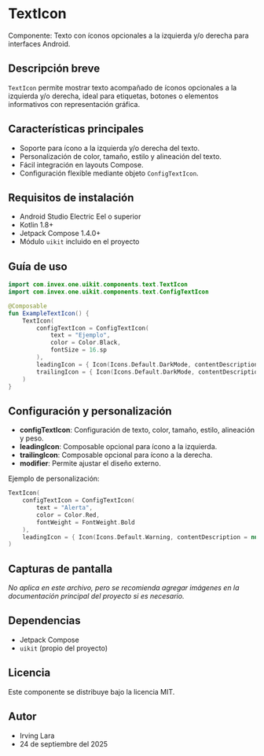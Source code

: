 # TextIcon

Componente: Texto con íconos opcionales a la izquierda y/o derecha para interfaces Android.

## Descripción breve
`TextIcon` permite mostrar texto acompañado de íconos opcionales a la izquierda y/o derecha, ideal para etiquetas, botones o elementos informativos con representación gráfica.

## Características principales
- Soporte para ícono a la izquierda y/o derecha del texto.
- Personalización de color, tamaño, estilo y alineación del texto.
- Fácil integración en layouts Compose.
- Configuración flexible mediante objeto `ConfigTextIcon`.

## Requisitos de instalación
- Android Studio Electric Eel o superior
- Kotlin 1.8+
- Jetpack Compose 1.4.0+
- Módulo `uikit` incluido en el proyecto

## Guía de uso
```kotlin
import com.invex.one.uikit.components.text.TextIcon
import com.invex.one.uikit.components.text.ConfigTextIcon

@Composable
fun ExampleTextIcon() {
    TextIcon(
        configTextIcon = ConfigTextIcon(
            text = "Ejemplo",
            color = Color.Black,
            fontSize = 16.sp
        ),
        leadingIcon = { Icon(Icons.Default.DarkMode, contentDescription = null) },
        trailingIcon = { Icon(Icons.Default.DarkMode, contentDescription = null) }
    )
}
```

## Configuración y personalización
- **configTextIcon**: Configuración de texto, color, tamaño, estilo, alineación y peso.
- **leadingIcon**: Composable opcional para ícono a la izquierda.
- **trailingIcon**: Composable opcional para ícono a la derecha.
- **modifier**: Permite ajustar el diseño externo.

Ejemplo de personalización:
```kotlin
TextIcon(
    configTextIcon = ConfigTextIcon(
        text = "Alerta",
        color = Color.Red,
        fontWeight = FontWeight.Bold
    ),
    leadingIcon = { Icon(Icons.Default.Warning, contentDescription = null) }
)
```

## Capturas de pantalla
*No aplica en este archivo, pero se recomienda agregar imágenes en la documentación principal del proyecto si es necesario.*

## Dependencias
- Jetpack Compose
- `uikit` (propio del proyecto)

## Licencia
Este componente se distribuye bajo la licencia MIT.

## Autor
- Irving Lara
- 24 de septiembre del 2025

